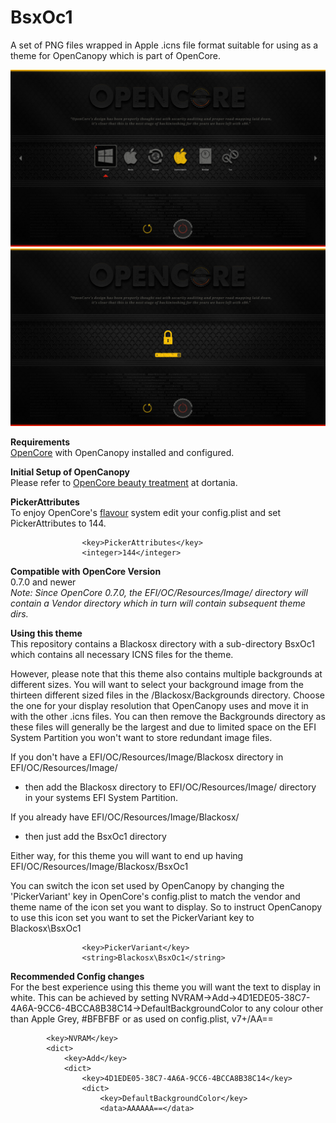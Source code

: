 # BsxOc1
A set of PNG files wrapped in Apple .icns file format suitable for using as a theme for OpenCanopy which is part of OpenCore.

<img src="https://github.com/blackosx/BsxOc1/blob/main/preview_ui.jpg" alt="theme_preview" border="0">

<img src="https://github.com/blackosx/BsxOc1/blob/main/preview_password.jpg" alt="theme_preview" border="0">

**Requirements**<br>
[OpenCore](https://github.com/acidanthera/OpenCorePkg) with OpenCanopy installed and configured.

**Initial Setup of OpenCanopy**<br>
Please refer to [OpenCore beauty treatment](https://dortania.github.io/OpenCore-Post-Install/cosmetic/gui.html#setting-up-opencore-s-gui) at dortania.

**PickerAttributes**<br>
To enjoy OpenCore's [flavour](https://github.com/acidanthera/OpenCorePkg/blob/master/Docs/Flavours.md) system edit your config.plist and set PickerAttributes to 144.

```
                <key>PickerAttributes</key>
                <integer>144</integer>
```

**Compatible with OpenCore Version**<br>
0.7.0 and newer<br>
*Note: Since OpenCore 0.7.0, the EFI/OC/Resources/Image/ directory will contain a Vendor directory which in turn will contain subsequent theme dirs.*


**Using this theme**<br>
This repository contains a Blackosx directory with a sub-directory BsxOc1 which contains all necessary ICNS files for the theme.

However, please note that this theme also contains multiple backgrounds at different sizes. You will want to select your background image from the thirteen different sized files in the /Blackosx/Backgrounds directory. Choose the one for your display resolution that OpenCanopy uses and move it in with the other .icns files. You can then remove the Backgrounds directory as these files will generally be the largest and due to limited space on the EFI System Partition you won't want to store redundant image files.

If you don't have a EFI/OC/Resources/Image/Blackosx directory in EFI/OC/Resources/Image/<br>
- then add the Blackosx directory to EFI/OC/Resources/Image/ directory in your systems EFI System Partition.

If you already have EFI/OC/Resources/Image/Blackosx/<br>
- then just add the BsxOc1 directory

Either way, for this theme you will want to end up having
EFI/OC/Resources/Image/Blackosx/BsxOc1

You can switch the icon set used by OpenCanopy by changing the 'PickerVariant' key in OpenCore's config.plist to match the vendor and theme name of the icon set you want to display. So to instruct OpenCanopy to use this icon set you want to set the PickerVariant key to Blackosx\BsxOc1

```
                <key>PickerVariant</key>
                <string>Blackosx\BsxOc1</string>
```

**Recommended Config changes**<br>
For the best experience using this theme you will want the text to display in white. This can be achieved by setting NVRAM->Add->4D1EDE05-38C7-4A6A-9CC6-4BCCA8B38C14->DefaultBackgroundColor to any colour other than Apple Grey, #BFBFBF or as used on config.plist, v7+/AA==

```
        <key>NVRAM</key>
        <dict>
            <key>Add</key>
            <dict>
                <key>4D1EDE05-38C7-4A6A-9CC6-4BCCA8B38C14</key>
                <dict>
                    <key>DefaultBackgroundColor</key>
                    <data>AAAAAA==</data>
```
